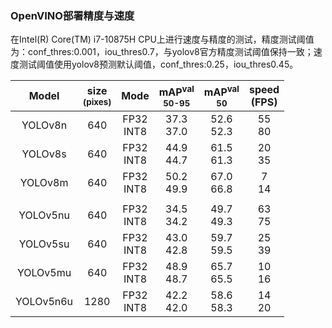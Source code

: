 ### OpenVINO部署精度与速度
在Intel(R) Core(TM) i7-10875H CPU上进行速度与精度的测试，精度测试阈值为：conf_thres:0.001，iou_thres0.7，与yolov8官方精度测试阈值保持一致；速度测试阈值使用yolov8预测默认阈值，conf_thres:0.25，iou_thres0.45。

| Model  |size<br><sup>(pixes) |  Mode | mAP<sup>val<br>50-95 | mAP<sup>val<br>50 | speed<br>(FPS) |
|:-------:|:-------:|:-------:| :-------:|:-------:|:-------: |
|YOLOv8n|640|FP32<br>INT8 |37.3<br>37.0|52.6<br>52.3|55<br>80|
|YOLOv8s|640|FP32<br>INT8 |44.9<br>44.7|61.5<br>61.3|20<br>35|
|YOLOv8m|640|FP32<br>INT8 |50.2<br>49.9|67.0<br>66.8|7<br>14|
|||||||
|YOLOv5nu|640|FP32<br>INT8 |34.5<br>34.2|49.7<br>49.3|63<br>75|
|YOLOv5su|640|FP32<br>INT8 |43.0<br>42.8|59.7<br>59.5|25<br>39|
|YOLOv5mu|640|FP32<br>INT8 |48.9<br>48.7|65.7<br>65.5|10<br>16|
|YOLOv5n6u|1280|FP32<br>INT8 |42.2<br>42.0|58.6<br>58.3|14<br>20|

